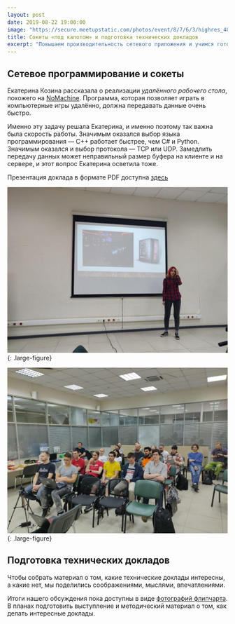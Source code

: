 ```yaml
---
layout: post
date: 2019-08-22 19:00:00
image: "https://secure.meetupstatic.com/photos/event/8/7/6/3/highres_483994659.jpeg"
title: Сокеты «под капотом» и подготовка технических докладов
excerpt: "Повышаем производительность сетевого приложения и учимся готовить технические доклады."
---
```


## Сетевое программирование и сокеты

Екатерина Козина рассказала о реализации *удалённого рабочего стола*, похожего на [NoMachine](https://www.nomachine.com/ru). Программа, которая позволяет играть в компьютерные игры удалённо, должна передавать данные очень быстро.

Именно эту задачу решала Екатерина, и именно поэтому так важна была скорость работы. Значимым оказался выбор языка программирования&nbsp;&mdash; C++ работает быстрее, чем C# и Python. Значимым оказался и выбор протокола&nbsp;&mdash; TCP или UDP. Замедлить передачу данных может неправильный размер буфера на клиенте и на сервере, и этот вопрос Екатерина осветила тоже.

Презентация доклада в формате PDF доступна [здесь](/downloads/sockets-under-bonnet.pdf)

![Сокеты под капотом](/assets/img/results/sockets-under-bonnet-1.jpg){: .large-figure}

![Сокеты под капотом](/assets/img/results/sockets-under-bonnet-2.jpg){: .large-figure}

## Подготовка технических докладов

Чтобы собрать материал о том, какие технические доклады интересны, а какие нет, мы поделились соображениями, мыслями, впечатлениями.

Итоги нашего обсуждения пока доступны в виде [фотографий флипчарта](https://www.meetup.com/progmsk/photos/30282628/484217332/). В планах подготовить выступление и методический материал о том, как делать интересные доклады.